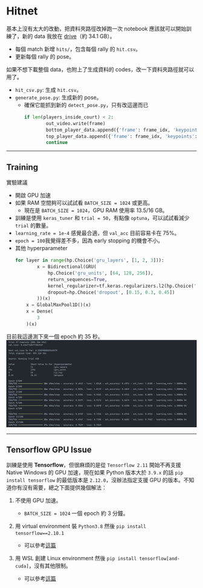 # Hitnet

基本上沒有太大的改動，把資料夾路徑改掉跑一次 notebook 應該就可以開始訓練了，新的 data 我放在 [drive](https://drive.google.com/file/d/1q5l8HYJM6wbWDxnx31eGwMXalvw9DEIq/view?usp=drive_link)（約 34.1 GB）。

- 每個 match 新增 `hits/`，包含每個 rally 的 `hit.csv`。
- 更新每個 rally 的 pose。

如果不想下載整個 data，也附上了生成資料的 codes，改一下資料夾路徑就可以用了。

- `hit_csv.py`: 生成 `hit.csv`。
- `generate_pose.py`: 生成新的 pose。
    - 確保它能抓到新的 `detect_pose.py`，只有改這邊而已
        ```py
        if len(players_inside_court) < 2:
                out_video.write(frame)
                bottom_player_data.append({'frame': frame_idx, 'keypoints': [(0, 0) for _ in range(17)]})
                top_player_data.append({'frame': frame_idx, 'keypoints': [(0, 0) for _ in range(17)]})
                continue
        ```
---
## Training

實驗建議
* 開啟 GPU 加速
* 如果 RAM 空間夠可以試試看 `BATCH_SIZE = 1024` 或更高。
    * 現在是 `BATCH_SIZE = 1024`，GPU RAM 使用率 13.5/16 GB。
* 訓練是使用 `keras_tuner` 和 `trial = 50`，有點像 `optuna`，可以試試看減少 `trial` 的數量。
* `learning_rate = 1e-4` 感覺最合適，但 `val_acc` 目前容易卡在 75%。
* `epoch = 100`我覺得差不多，因為 early stopping 的機會不小。
* 其他 hyperparameter
    ```py
    for layer in range(hp.Choice('gru_layers', [1, 2, 3])):
            x = Bidirectional(GRU(
                hp.Choice('gru_units', [64, 128, 256]),
                return_sequences=True,
                kernel_regularizer=tf.keras.regularizers.l2(hp.Choice('l2_reg', [0., 1e-6, 1e-4, 1e-2])),
                dropout=hp.Choice('dropout', [0.15, 0.3, 0.45])
            ))(x)
        x = GlobalMaxPool1D()(x)
        x = Dense(
            3
        )(x)
    ```
目前我這邊測下來一個 epoch 約 35 秒。
![alt text](image.png)

---
## Tensorflow GPU Issue

訓練是使用 **Tensorflow**，但很麻煩的是從 `Tensorflow 2.11` 開始不再支援 Native Windows 的 GPU 加速，現在如果 Python 版本大於 `3.9.x` 的話 `pip install tensorflow` 的最低版本是 `2.12.0`，沒辦法指定支援 GPU 的版本。不知道你有沒有需要，總之下面提供幾個解法：

1. 不使用 GPU 加速。

    - `BATCH_SIZE = 1024` 一個 epoch 約 3 分鐘。

2. 用 virtual environment 裝 `Python3.8` 然後 `pip install tensorflow==2.10.1`

    - 可以參考[這篇](https://hackmd.io/@jerrychu/S1QvFG98h)

3. 用 WSL 創建 Linux environment 然後 `pip install tensorflow[and-cuda]`，沒有其他限制。

    - 可以參考[這篇](https://sakkyoi.tech/article/install-tensorflow-cuda-on-windows/)
